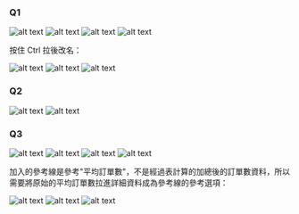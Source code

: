 ### Q1
![alt text](image-41.png)
![alt text](image-23.png)
![alt text](image-24.png)
![alt text](image-25.png)

按住 Ctrl 拉後改名：

![alt text](image-26.png)
![alt text](image-27.png)
![alt text](image-28.png)

### Q2
![alt text](image-42.png)
![alt text](image-29.png)

### Q3
![alt text](image-43.png)
![alt text](image-30.png)
![alt text](image-31.png)
![alt text](image-32.png)

加入的參考線是參考"平均訂單數"，不是經過表計算的加總後的訂單數資料，所以需要將原始的平均訂單數拉進詳細資料成為參考線的參考選項：

![alt text](image-33.png)
![alt text](image-34.png)
![alt text](image-35.png)

